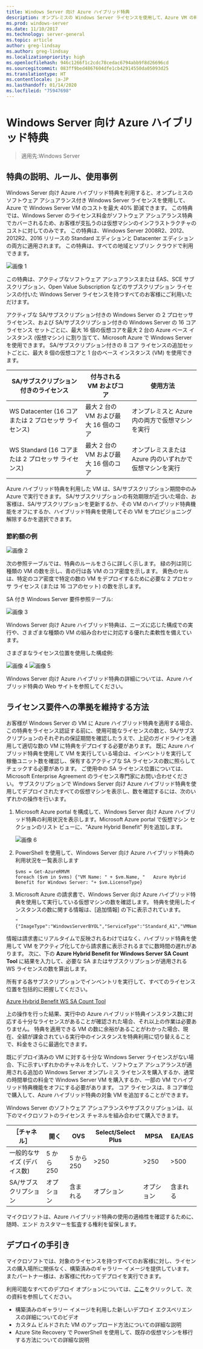 ```yaml
---
title: Windows Server 向け Azure ハイブリッド特典
description: オンプレミスの Windows Server ライセンスを使用して、Azure VM の料金を節約できます
ms.prod: windows-server
ms.date: 11/10/2017
ms.technology: server-general
ms.topic: article
author: greg-lindsay
ms.author: greg-lindsay
ms.localizationpriority: high
ms.openlocfilehash: 946c1266f1c2cdc78cedac6794abb9f8d26696cd
ms.sourcegitcommit: 083ff9bed4867604dfe1cb42914550da05093d25
ms.translationtype: HT
ms.contentlocale: ja-JP
ms.lasthandoff: 01/14/2020
ms.locfileid: "75947698"
---
```

# <a name="azure-hybrid-benefit-for-windows-server"></a>Windows Server 向け Azure ハイブリッド特典

>適用先:Windows Server

## <a name="benefit-description-rules-and-use-cases"></a>特典の説明、ルール、使用事例

Windows Server 向け Azure ハイブリッド特典を利用すると、オンプレミスのソフトウェア アシュアランス付き Windows Server ライセンスを使用して、Azure で Windows Server VM のコストを最大 40% 節減できます。  この特典では、Windows Server のライセンス料金がソフトウェア アシュアランス特典でカバーされるため、お客様が支払うのは仮想マシンのインフラストラクチャのコストに対してのみです。  この特典は、Windows Server 2008R2、2012、2012R2、2016 リリースの Standard エディションと Datacenter エディションの両方に適用されます。  この特典は、すべての地域とソブリン クラウドで利用できます。


![画像 1](media/ahb01.png)

この特典は、アクティブなソフトウェア アシュアランスまたは EAS、SCE サブスクリプション、Open Value Subscription などのサブスクリプション ライセンスの付いた Windows Server ライセンスを持つすべてのお客様にご利用いただけます。  

アクティブな SA/サブスクリプション付きの Windows Server の 2 プロセッサ ライセンス、および SA/サブスクリプション付きの Windows Server の 16 コア ライセンス セットごとに、最大 16 個の仮想コアを最大 2 台の Azure ベース インスタンス (仮想マシン) に割り当てて、Microsoft Azure で Windows Server を使用できます。 SA/サブスクリプション付きの 8 コア ライセンスの追加セットごとに、最大 8 個の仮想コアと 1 台のベース インスタンス (VM) を使用できます。

| SA/サブスクリプション付きのライセンス            | 付与される VM およびコア            | 使用方法                                |
|-----------------------------------------|----------------------------------|-----------------------------------------------------|
| WS Datacenter (16 コアまたは 2 プロセッサ ライセンス)  | 最大 2 台の VM および最大 16 個のコア | オンプレミスと Azure 内の両方で仮想マシンを実行  |
| WS Standard (16 コアまたは 2 プロセッサ ライセンス)    | 最大 2 台の VM および最大 16 個のコア | オンプレミスまたは Azure 内のいずれかで仮想マシンを実行 |

Azure ハイブリッド特典を利用した VM は、SA/サブスクリプション期間中のみ Azure で実行できます。 SA/サブスクリプションの有効期限が近づいた場合、お客様は、SA/サブスクリプションを更新するか、その VM のハイブリッド特典機能をオフにするか、ハイブリッド特典を使用してその VM をプロビジョニング解除するかを選択できます。 

### <a name="savings-examples"></a>節約額の例 

![画像 2](media/ahb02.png)
 
次の参照テーブルでは、特典のルールをさらに詳しく示します。 緑の列は同じ種類の VM の数を示し、青の行は各 VM のコア密度を示します。 黄色のセルは、特定のコア密度で特定の数の VM をデプロイするために必要な 2 プロセッサ ライセンス (または 16 コアのセット) の数を示します。 

SA 付き Windows Server 要件参照テーブル:

![画像 3](media/ahb03.png)
 
Windows Server 向け Azure ハイブリッド特典は、ニーズに応じた構成での実行や、さまざまな種類の VM の組み合わせに対応する優れた柔軟性を備えています。

さまざまなライセンス位置を使用した構成例:

![画像 4](media/ahb04.png)
![画像 5](media/ahb05.png)

 
Windows Server 向け Azure ハイブリッド特典の詳細については、Azure ハイブリッド特典の Web サイトを参照してください。

## <a name="how-to-maintain-compliance"></a>ライセンス要件への準拠を維持する方法

お客様が Windows Server の VM に Azure ハイブリッド特典を適用する場合、この特典をライセンス認証する前に、使用可能なライセンスの数と、SA/サブスクリプションのそれぞれの保証期間を確認したうえで、上記のガイドラインを適用して適切な数の VM に特典をデプロイする必要があります。 既に Azure ハイブリッド特典を使用して VM を実行している場合は、インベントリを実行して稼働ユニット数を確認し、保有するアクティブな SA ライセンスの数に照らしてチェックする必要があります。  ご使用中の SA ライセンス位置については、Microsoft Enterprise Agreement のライセンス専門家にお問い合わせください。
サブスクリプションで Windows Server 向け Azure ハイブリッド特典を使用してデプロイされたすべての仮想マシンを表示し、数を確認するには、次のいずれかの操作を行います。

1. Microsoft Azure portal を構成して、Windows Server 向け Azure ハイブリッド特典の利用状況を表示します。Microsoft Azure portal で仮想マシン セクションのリスト ビューに、“Azure Hybrid Benefit” 列を追加します。 

    ![画像 6](media/ahb06.png)

2.  PowerShell を使用して、Windows Server 向け Azure ハイブリッド特典の利用状況を一覧表示します

    ```
    $vms = Get-AzureRMVM 
    foreach ($vm in $vms) {"VM Name: " + $vm.Name, "   Azure Hybrid Benefit for Windows Server: "+ $vm.LicenseType}
    ```

3.  Microsoft Azure の請求書で、Windows Server 向け Azure ハイブリッド特典を使用して実行している仮想マシンの数を確認します。 特典を使用したインスタンスの数に関する情報は、[追加情報] の下に表示されています。

    ```
    "{"ImageType":"WindowsServerBYOL","ServiceType":"Standard_A1","VMName":"","UsageType":"ComputeHR"}" 
    ```

情報は請求書にリアルタイムで反映されるわけではなく、ハイブリッド特典を使用して VM をアクティブ化してから請求書に表示されるまでに数時間の遅れがあります。
次に、下の **Azure Hybrid Benefit for Windows Server SA Count Tool** に結果を入力して、必要な SA またはサブスクリプションが適用される WS ライセンスの数を算出します。

所有する各サブスクリプションでインベントリを実行して、すべてのライセンス位置を包括的に把握してください。

[Azure Hybrid Benefit WS SA Count Tool](https://download.microsoft.com/download/7/1/2/712FEFF0-155C-4ABF-96C0-CE4EC4DB0516/Azure_Hybrid_Benefit_Windows_Server_SA_Count_Tool.xlsx)

上の操作を行った結果、実行中の Azure ハイブリッド特典インスタンス数に対応する十分なライセンスがあることが確認された場合、それ以上の作業は必要ありません。 特典を適用できる VM の数に余裕があることがわかった場合、現在、全額が課金されている実行中のインスタンスを特典利用に切り替えることで、料金をさらに最適化できます。

既にデプロイ済みの VM に対する十分な Windows Server ライセンスがない場合、下に示すいずれかのチャネルを介して、ソフトウェア アシュアランスが適用される追加の Windows Server オンプレミス ライセンスを購入するか、通常の時間単位の料金で Windows Server VM を購入するか、一部の VM でハイブリッド特典機能をオフにする必要があります。 コア ライセンスは、8 コア単位で購入して、Azure ハイブリッド特典の対象 VM を追加することができます。 

Windows Server のソフトウェア アシュアランスやサブスクリプションは、以下のマイクロソフトのライセンス チャネルを組み合わせて購入できます。

| ［チャネル］                      | 開く     | OVS      | Select/Select Plus  | MPSA       | EA/EAS   |
|------------------------------|----------|----------|-----------------------|-----------|----------|
| 一般的なサイズ (デバイス数)  | 5 から 250    | 5 から 250    | >250                  | >250      | >500     |
| SA/サブスクリプション            | オプション | 含まれる | オプション              | オプション  | 含まれる |

マイクロソフトは、Azure ハイブリッド特典の使用の適格性を確認するために、随時、エンド カスタマーを監査する権利を留保します。 

## <a name="deployment-guidance"></a>デプロイの手引き 

マイクロソフトでは、対象のライセンスを持つすべてのお客様に対し、ライセンスの購入場所に関係なく、構築済みのギャラリー イメージを提供しています。またパートナー様は、お客様に代わってデプロイを実行できます。 

利用可能なすべてのデプロイ オプションについては、[ここ](https://azure.microsoft.com/pricing/hybrid-use-benefit/)をクリックして、次の資料を参照してください。 
-   構築済みのギャラリー イメージを利用した新しいデプロイ エクスペリエンスの詳細についてのビデオ
-   カスタム ビルドされた VM のアップロード方法についての詳細な説明 
-   Azure Site Recovery で PowerShell を使用して、既存の仮想マシンを移行する方法についての詳細な説明 
